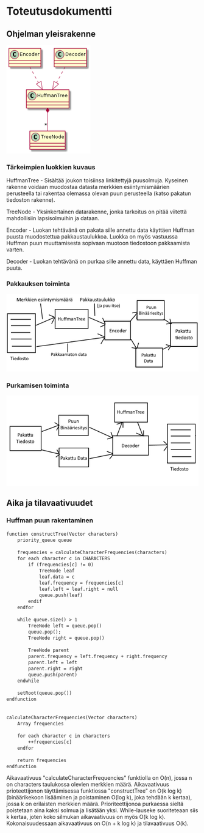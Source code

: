 # Toteutusdokumentti

## Ohjelman yleisrakenne

![Luokkakaavio](kuvat/luokkakaavio.png)

### Tärkeimpien luokkien kuvaus

HuffmanTree - Sisältää joukon toisiinsa linkitettyjä puusolmuja. Kyseinen rakenne voidaan muodostaa datasta merkkien esiintymismäärien perusteella tai rakentaa olemassa olevan puun perusteella (katso pakatun tiedoston rakenne).

TreeNode - Yksinkertainen datarakenne, jonka tarkoitus on pitää viitettä mahdollisiin lapsisolmuihin ja dataan.

Encoder - Luokan tehtävänä on pakata sille annettu data käyttäen Huffman puusta muodostettua pakkaustaulukkoa. Luokka on myös vastuussa Huffman puun muuttamisesta sopivaan muotoon tiedostoon pakkaamista varten.

Decoder - Luokan tehtävänä on purkaa sille annettu data, käyttäen Huffman puuta.

### Pakkauksen toiminta

![pakkaus](kuvat/Pakkaus.png)

### Purkamisen toiminta

![pukaminen](kuvat/Purkaminen.png)


## Aika ja tilavaativuudet

### Huffman puun rakentaminen

```
function constructTree(Vector characters)
    priority_queue queue

    frequencies = calculateCharacterFrequencies(characters)
    for each character c in CHARACTERS
        if (frequencies[c] != 0)
            TreeNode leaf
            leaf.data = c
            leaf.frequency = frequencies[c]
            leaf.left = leaf.right = null
            queue.push(leaf)
        endif
    endfor

    while queue.size() > 1
        TreeNode left = queue.pop()
        queue.pop();
        TreeNode right = queue.pop()

        TreeNode parent
        parent.frequency = left.frequency + right.frequency
        parent.left = left
        parent.right = right
        queue.push(parent)
    endwhile

    setRoot(queue.pop())
endfunction


calculateCharacterFrequencies(Vector characters)
    Array frequencies

    for each character c in characters
        ++frequencies[c]
    endfor

    return frequencies
endfunction
```
Aikavaativuus "calculateCharacterFrequencies" funktiolla on O(n), jossa n on characters taulukossa olevien merkkien määrä. Aikavaativuus prioteettijonon täyttämisessa funktiossa "constructTree" on O(k log k) (binäärikekoon lisääminen ja poistaminen O(log k), joka tehdään k kertaa), jossa k on erilaisten merkkien määrä. Prioriteettijonoa purkaessa sieltä poistetaan aina kaksi solmua ja lisätään yksi. While-lauseke suoriteteaan siis k kertaa, joten koko silmukan aikavaativuus on myös O(k log k). Kokonaisuudessaan aikavaativuus on O(n + k log k) ja tilavaativuus O(k).

